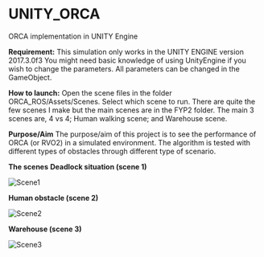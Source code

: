 # UNITY_ORCA
 ORCA implementation in UNITY Engine

**Requirement:**
This simulation only works in the UNITY ENGINE
version 2017.3.0f3
You might need basic knowledge of using UnityEngine if you wish to change the parameters.
All parameters can be changed in the GameObject.

**How to launch:**
Open the scene files in the folder ORCA_ROS/Assets/Scenes.
Select which scene to run.
There are quite the few scenes I make but the main scenes are in the FYP2 folder.
The main 3 scenes are, 4 vs 4; Human walking scene; and Warehouse scene.

**Purpose/Aim**
The purpose/aim of this project is to see the performance of ORCA (or RVO2) in a simulated environment.
The algorithm is tested with different types of obstacles through different type of scenario.

**The scenes**
**Deadlock situation (scene 1)**



![Scene1](../master/gif/s1.gif)



**Human obstacle (scene 2)**



![Scene2](../master/gif/s2.gif)



**Warehouse (scene 3)**



![Scene3](../master/gif/s3.gif)
